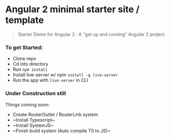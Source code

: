 # Angular 2 minimal starter site / template

> Starter Demo for Angular 2 : A "get up and running" Angular 2 project.

### To get Started: 

* Clone repo
* Cd into directory
* Run `npm install`
* Install live-server w/ npm `install -g live-server`
* Run the app with `live-server` in CLI

### Under Construction still

Things coming soon:

* Create RouterOutlet / RouterLink system
* ~Install Typescript~
* ~Install SystemJS~
* ~Finish build system (Auto compile TS to JS)~

